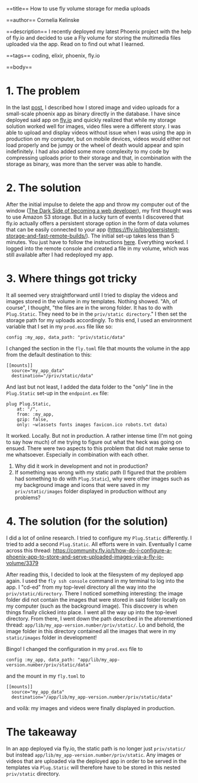 ==title==
How to use fly volume storage for media uploads

==author==
Cornelia Kelinske

==description==
I recently deployed my latest Phoenix project with the help of fly.io and decided to use a Fly volume for
storing the multimedia files uploaded via the app. Read on to find out what I learned.


==tags==
coding, elixir, phoenix, fly.io

==body==

# 1. The problem


In the last [post](/post/media_upload_to_database), I described how I stored image and video uploads for 
a small-scale phoenix app as binary directly in the database. I have since deployed said app on [fly.io](https://fly.io/) and quickly realized that while my storage solution worked well for images, video files were a different story. I was able to upload and display videos without issue when I was using the app in production on my computer, but on mobile devices, videos would either not load properly and be jumpy or the wheel of death would appear and spin indefinitely. I had also added some more complexity to my code by compressing uploads prior to their storage and that, in combination with the storage as binary, was more than the server was able to handle. 


# 2. The solution


After the initial impulse to delete the app and throw my computer out of the window ([The Dark Side of becoming a web developer](/post/the_dark_side)), my first thought was to use Amazon S3 storage. But in a lucky turn of events I discovered that fly.io actually offers a persistent storage option in the form of data volumes that can be easily connected to your app (https://fly.io/blog/persistent-storage-and-fast-remote-builds/). The initial set-up takes less than 5 minutes. You just have to follow the instructions [here](https://fly.io/docs/reference/volumes/). Everything worked. I logged into the remote console and created a file in my volume, which was still available after I had redeployed my app.


# 3. Where things got tricky 


It all seemed very straightforward until I tried to display the videos and images stored in the volume in my templates. Nothing showed. "Ah, of course", I thought, "the files are in the wrong folder. It has to do with `Plug.Static`. They need to be in the `priv/static directory`." I then set the storage path for my uploads accordingly. To this end, I used an environment variable that I set in my `prod.exs` file like so:

```
config :my_app, data_path: "priv/static/data"
```

I changed the section in the `fly.toml` file that mounts the volume in the app from the default destination to this:

```
[[mounts]]
  source="my_app_data"
  destination="/priv/static/data"
```

And last but not least, I added the data folder to the "only" line in the `Plug.Static` set-up in the `endpoint.ex` file:

```
plug Plug.Static,
    at: "/",
    from: :my_app,
    gzip: false,
    only: ~w(assets fonts images favicon.ico robots.txt data)
```

It worked. Locally. But not in production. A rather intense time (I'm not going to say how much) of me trying to figure out what the heck was going on ensued. There were two aspects to this problem that did not make sense to me whatsoever. Especially in combination with each other. 

1. Why did it work in development and not in production?
2. If something was wrong with my static path (I figured that the problem had something to do with `Plug.Static`), why were other   images such as my background image and icons that were saved in my `priv/static/images` folder displayed in production without any problems?


# 4. The solution (for the solution)


I did a lot of online research. I tried to configure my `Plug.Static` differently. I tried to add a second `Plug.Static`. All efforts were in vain. Eventually I came across this thread: https://community.fly.io/t/how-do-i-configure-a-phoenix-app-to-store-and-serve-uploaded-images-via-a-fly-io-volume/3379

After reading this, I decided to look at the filesystem of my deployed app again. I used the `fly ssh console` command in my terminal to log into the app. I "cd-ed" from my top-level directory all the way into the `priv/static/directory`. There I noticed something interesting: the image folder did not contain the images that were stored in said folder locally on my computer (such as the background image). This discovery is when things finally clicked into place. I went all the way up into the top-level directory. From there, I went down the path described in the aforementioned thread: `app/lib/my_app-version.number/priv/static/`. Lo and behold, the image folder in this directory contained all the images that were in my `static/images` folder in development! 

Bingo! I changed the configuration in my `prod.exs` file to

```
config :my_app, data_path: "app/lib/my_app-version.number/priv/static/data"
```

and the mount in my `fly.toml` to

```
[[mounts]]
  source="my_app_data"
  destination="/app/lib/my_app-version.number/priv/static/data"
```

and voilà: my images and videos were finally displayed in production.


# The takeaway


In an app deployed via fly.io, the static path is no longer just `priv/static/` but instead `app/lib/my_app-version.number/priv/static`. Any images or videos that are uploaded via the deployed app in order to be served in the templates via `Plug.Static` will therefore have to be stored in this nested `priv/static` directory.


